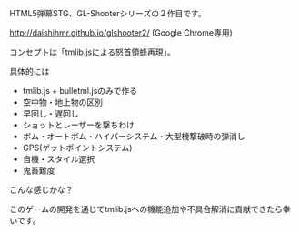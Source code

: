 HTML5弾幕STG、GL-Shooterシリーズの２作目です。

http://daishihmr.github.io/glshooter2/ (Google Chrome専用)

コンセプトは「tmlib.jsによる怒首領蜂再現」。

具体的には

 * tmlib.js + bulletml.jsのみで作る
 * 空中物・地上物の区別
 * 早回し・遅回し
 * ショットとレーザーを撃ちわけ
 * ボム・オートボム・ハイパーシステム・大型機撃破時の弾消し
 * GPS(ゲットポイントシステム)
 * 自機・スタイル選択
 * 鬼畜難度

こんな感じかな？

このゲームの開発を通じてtmlib.jsへの機能追加や不具合解消に貢献できたら幸いです。
